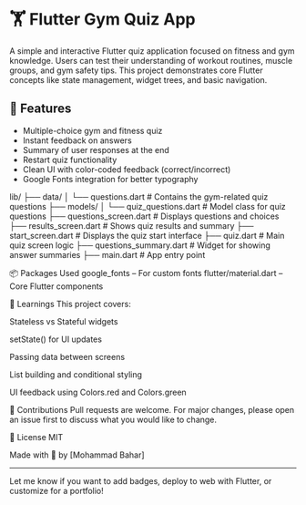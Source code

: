 # 🏋️ Flutter Gym Quiz App

A simple and interactive Flutter quiz application focused on fitness and gym knowledge. Users can test their understanding of workout routines, muscle groups, and gym safety tips. This project demonstrates core Flutter concepts like state management, widget trees, and basic navigation.

## 📱 Features

- Multiple-choice gym and fitness quiz
- Instant feedback on answers
- Summary of user responses at the end
- Restart quiz functionality
- Clean UI with color-coded feedback (correct/incorrect)
- Google Fonts integration for better typography

lib/
├── data/
│   └── questions.dart           # Contains the gym-related quiz questions
├── models/
│   └── quiz_questions.dart      # Model class for quiz questions
├── questions_screen.dart        # Displays questions and choices
├── results_screen.dart          # Shows quiz results and summary
├── start_screen.dart            # Displays the quiz start interface
├── quiz.dart                    # Main quiz screen logic
├── questions_summary.dart       # Widget for showing answer summaries
├── main.dart                    # App entry point

📦 Packages Used
google_fonts – For custom fonts
flutter/material.dart – Core Flutter components

📘 Learnings
This project covers:

Stateless vs Stateful widgets

setState() for UI updates

Passing data between screens

List building and conditional styling

UI feedback using Colors.red and Colors.green

🙌 Contributions
Pull requests are welcome. For major changes, please open an issue first to discuss what you would like to change.

📝 License
MIT

Made with 💪 by [Mohammad Bahar]



---

Let me know if you want to add badges, deploy to web with Flutter, or customize for a portfolio!